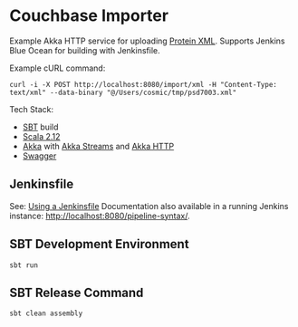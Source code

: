 # Couchbase Importer #

Example Akka HTTP service for uploading [Protein XML](http://aiweb.cs.washington.edu/research/projects/xmltk/xmldata/data/pir/psd7003.xml).
Supports Jenkins Blue Ocean for building with Jenkinsfile.

Example cURL command:
```
curl -i -X POST http://localhost:8080/import/xml -H "Content-Type: text/xml" --data-binary "@/Users/cosmic/tmp/psd7003.xml"
```
 
Tech Stack:
* [SBT](http://www.scala-sbt.org/) build
* [Scala 2.12](https://www.scala-lang.org/)
* [Akka](http://akka.io/) with [Akka Streams](http://doc.akka.io/docs/akka/current/scala/stream/index.html)
 and [Akka HTTP](http://doc.akka.io/docs/akka-http/current/scala/http/index.html)
* [Swagger](https://swagger.io/)


## Jenkinsfile
See: [Using a Jenkinsfile](https://jenkins.io/doc/book/pipeline/jenkinsfile/)
Documentation also available in a running Jenkins instance:
[http://localhost:8080/pipeline-syntax/](http://localhost:8080/pipeline-syntax/).


## SBT Development Environment ##

    sbt run


## SBT Release Command ##

    sbt clean assembly
